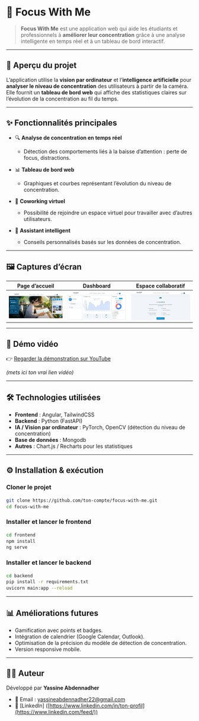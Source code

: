 # 🎯 Focus With Me

> **Focus With Me** est une application web qui aide les étudiants et professionnels à **améliorer leur concentration** grâce à une analyse intelligente en temps réel et à un tableau de bord interactif.

---

## 🚀 Aperçu du projet

L’application utilise la **vision par ordinateur** et l’**intelligence artificielle** pour **analyser le niveau de concentration** des utilisateurs à partir de la caméra.
Elle fournit un **tableau de bord web** qui affiche des statistiques claires sur l’évolution de la concentration au fil du temps.

---

## ✨ Fonctionnalités principales

* 🔍 **Analyse de concentration en temps réel**

  * Détection des comportements liés à la baisse d’attention : perte de focus, distractions.

* 📊 **Tableau de bord web**

  * Graphiques et courbes représentant l’évolution du niveau de concentration.

* 🤝 **Coworking virtuel**

  * Possibilité de rejoindre un espace virtuel pour travailler avec d’autres utilisateurs.

* 🤖 **Assistant intelligent**

  * Conseils personnalisés basés sur les données de concentration.

---

## 🖼️ Captures d’écran

| Page d’accueil                   | Dashboard                               | Espace collaboratif                  |
| -------------------------------- | --------------------------------------- | ------------------------------------ |
| ![Accueil](demo/images/home.png) | ![Dashboard](demo/images/dashboard.png) | ![Espace Collaboratif](demo/images/espace_collaboratif.png) |

---

## 🎥 Démo vidéo

👉 [Regarder la démonstration sur YouTube](https://youtu.be/bvN-e8MNvKE)

*(mets ici ton vrai lien vidéo)*

---

## 🛠️ Technologies utilisées

* **Frontend** : Angular, TailwindCSS
* **Backend** : Python (FastAPI)
* **IA / Vision par ordinateur** : PyTorch, OpenCV (détection du niveau de concentration)
* **Base de données** : Mongodb
* **Autres** : Chart.js / Recharts pour les statistiques

---

## ⚙️ Installation & exécution

### Cloner le projet

```bash
git clone https://github.com/ton-compte/focus-with-me.git
cd focus-with-me
```

### Installer et lancer le frontend

```bash
cd frontend
npm install
ng serve
```

### Installer et lancer le backend

```bash
cd backend
pip install -r requirements.txt
uvicorn main:app --reload
```

---

## 📊 Améliorations futures

* Gamification avec points et badges.
* Intégration de calendrier (Google Calendar, Outlook).
* Optimisation de la précision du modèle de détection de concentration.
* Version responsive mobile.

---

## 👨‍💻 Auteur

Développé par **Yassine Abdennadher**

* 📧 Email : [yassineabdennadher22@gmail.com](yassineabdennadher22@gmail.com)
* 💼 [LinkedIn] ([https://www.linkedin.com/in/ton-profil](https://www.linkedin.com/feed/))


